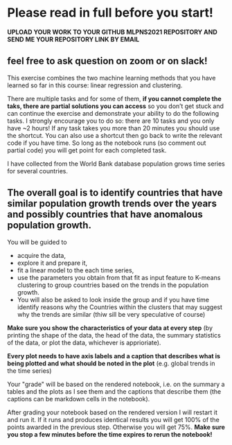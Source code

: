 # Please read in full before you start!

**UPLOAD YOUR WORK TO YOUR GITHUB MLPNS2021 REPOSITORY AND SEND ME YOUR REPOSITORY LINK BY EMAIL**


## feel free to ask question on zoom or on slack!


This exercise combines the two machine learning methods that you have learned so far in this course: linear regression and clustering. 

There are multiple tasks and for some of them, **if you cannot complete the taks,  there are partial solutions you can access** so you don’t get stuck and can continue the exercise and demonstrate your ability to do the following tasks. I strongly encourage you to do so: there are 10 tasks and you only have ~2 hours! If any task takes you more than 20 minutes you should use the shortcut. You can also use a shortcut then go back to write the relevant code if you have time. So long as the notebook runs (so comment out partial code) you will get point for each completed task.

I have collected from the World Bank database population grows time series for several countries. 

## The overall goal is to identify countries that have similar population growth trends over the years and possibly countries that have anomalous population growth. 

You will be guided to 
- acquire the data, 
- explore it and prepare it, 
- fit a linear model to the each time series, 
- use the parameters you obtain from that fit as input feature to K-means clustering to group countries based on the trends in the population growth. 
- You will also be asked to look inside the group and if you have time identify reasons why the Countries within the clusters that may suggest why the trends are similar (thiw sill be very speculative of course)

**Make sure you show the characteristics of your data at every step** (by printing the shape of the data, the head of the data, the summary statistics of the data, or plot the data, whichever is apprioriate). 

**Every plot needs to have axis labels and a caption that describes what is being plotted and what should be noted in the plot** (e.g. global trends in the time series)

Your "grade" will be based on the rendered notebook, i.e. on the summary a tables and the plots as I see them and the captions that describe them (the captions can be markdown cells in the notebook).

After grading your notebook based on the rendered version I will restart it and run it. If it runs and produces  identical results you will get 100% of the points awarded in the previous step. Otherwise you will get 75%. **Make sure you stop a few minutes before the time expires to rerun the notebook!**


